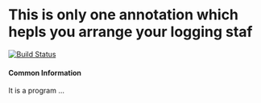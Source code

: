 # This is only one annotation which hepls you arrange your logging staf

[![Build Status](https://travis-ci.com/dimpon/loguno.svg?branch=master)](https://travis-ci.com/dimpon/loguno)


#### Common Information
It is a program ...
